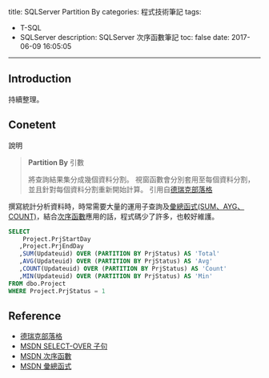 title: SQLServer Partition By
categories: 程式技術筆記
tags:
  - T-SQL
  - SQLServer
description: SQLServer 次序函數筆記
toc: false
date: 2017-06-09 16:05:05
---

## Introduction
持續整理。

## Conetent
說明

> **Partition By** 引數
>  
> 將查詢結果集分成幾個資料分割。
> 視窗函數會分別套用至每個資料分割，並且針對每個資料分割重新開始計算。
> 引用自[德瑞克部落格][1]

撰寫統計分析資料時，時常需要大量的運用子查詢及[彙總函式(SUM、AYG、COUNT)][4]，結合[次序函數][5]應用的話，程式碼少了許多，也較好維護。

``` sql
SELECT
    Project.PrjStartDay
   ,Project.PrjEndDay
   ,SUM(Updateuid) OVER (PARTITION BY PrjStatus) AS 'Total'
   ,AVG(Updateuid) OVER (PARTITION BY PrjStatus) AS 'Avg'
   ,COUNT(Updateuid) OVER (PARTITION BY PrjStatus) AS 'Count'
   ,MIN(Updateuid) OVER (PARTITION BY PrjStatus) AS 'Min'
FROM dbo.Project
WHERE Project.PrjStatus = 1
```

## Reference
- [德瑞克部落格][1]
- [MSDN SELECT-OVER 子句][3]
- [MSDN 次序函數][4]
- [MSDN 彙總函式][5]

[1]: http://sharedderrick.blogspot.tw/2012/10/sql-serverwindow-ranking-functions2.html
[2]: https://dotblogs.com.tw/joysdw12/2011/12/28/63596 
[3]: https://msdn.microsoft.com/zh-tw/library/ms189461.aspx "MSDN SELECT-OVER"
[4]: https://msdn.microsoft.com/zh-tw/library/ms173454.aspx "彙總函式"
[5]: https://msdn.microsoft.com/zh-tw/library/ms189798 "次序函數"